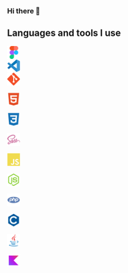 ### Hi there 👋

## Languages and tools I use

<div>
  
  <!-- Often used -->
  
  <!-- Figma -->
  <img style="float: left;" src="https://github.com/devicons/devicon/blob/master/icons/figma/figma-original.svg" title="Figma" alt="Figma" width="30" height="30"/>&nbsp;
  
  <!-- VSCode -->
  <img style="float: left;" src="https://github.com/devicons/devicon/blob/master/icons/vscode/vscode-original.svg" title="VSCode" alt="VSCode" width="30" height="30"/>&nbsp;
  
  <!-- Git -->
  <img src="https://github.com/devicons/devicon/blob/master/icons/git/git-plain.svg" title="Git" alt="Git" width="30" height="30"/>&nbsp;
  
  <!-- HTML -->
  <img src="https://github.com/devicons/devicon/blob/master/icons/html5/html5-plain.svg" title="HTML" alt="HTML" width="30" height="30"/>&nbsp;
  
  <!-- CSS -->
  <img src="https://github.com/devicons/devicon/blob/master/icons/css3/css3-plain.svg" title="CSS" alt="CSS" width="30" height="30"/>&nbsp;
  
  <!-- Sass -->
  <img src="https://github.com/devicons/devicon/blob/master/icons/sass/sass-original.svg" title="Sass" alt="Sass" width="30" height="30"/>&nbsp;
  
  <!-- Javascript -->
  <img src="https://github.com/devicons/devicon/blob/master/icons/javascript/javascript-plain.svg" title="Javascript" alt="Javascript" width="30" height="30"/>&nbsp;
  
  <!-- NodeJS -->
  <img src="https://github.com/devicons/devicon/blob/master/icons/nodejs/nodejs-plain.svg" title="NodeJS" alt="NodeJS" width="30" height="30"/>&nbsp;
  
  <!-- PHP -->
  <img src="https://github.com/devicons/devicon/blob/master/icons/php/php-plain.svg" title="PHP" alt="PHP" width="30" height="30"/>&nbsp;
  
  
  <!-- Sometimes used -->
  
  <!-- C -->
  <img src="https://github.com/devicons/devicon/blob/master/icons/c/c-plain.svg" title="C" alt="C" width="30" height="30"/>&nbsp;
  
  <!-- Java -->
  <img src="https://github.com/devicons/devicon/blob/master/icons/java/java-original.svg" title="Java" alt="Java" width="30" height="30"/>&nbsp;
 
  <!-- Kotlin -->
  <img src="https://github.com/devicons/devicon/blob/master/icons/kotlin/kotlin-original.svg" title="Kotlin" alt="Kotlin" width="30" height="30"/>&nbsp;
  
</div>
